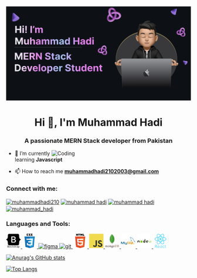 ![MasterHead](githubbanner.png)
<h1 align="center">Hi 👋, I'm Muhammad Hadi</h1>
<h3 align="center">A passionate MERN Stack developer from Pakistan</h3>
<img align="right" alt="Coding" width="380" src="https://cdn.dribbble.com/users/1162077/screenshots/3848914/programmer.gif">

- 🌱 I’m currently learning **Javascript**

- 📫 How to reach me **muhammadhadi2102003@gmail.com**

<h3 align="left">Connect with me:</h3>
<p align="left">
<a href="https://twitter.com/muhammadhadi210" target="blank"><img align="center" src="https://raw.githubusercontent.com/rahuldkjain/github-profile-readme-generator/master/src/images/icons/Social/twitter.svg" alt="muhammadhadi210" height="30" width="40" /></a>
<a href="https://linkedin.com/in/muhammad hadi" target="blank"><img align="center" src="https://raw.githubusercontent.com/rahuldkjain/github-profile-readme-generator/master/src/images/icons/Social/linked-in-alt.svg" alt="muhammad hadi" height="30" width="40" /></a>
<a href="https://fb.com/muhammad hadi" target="blank"><img align="center" src="https://raw.githubusercontent.com/rahuldkjain/github-profile-readme-generator/master/src/images/icons/Social/facebook.svg" alt="muhammad hadi" height="30" width="40" /></a>
<a href="https://discord.gg/muhammad_hadi" target="blank"><img align="center" src="https://raw.githubusercontent.com/rahuldkjain/github-profile-readme-generator/master/src/images/icons/Social/discord.svg" alt="muhammad_hadi" height="30" width="40" /></a>
</p>

<h3 align="left">Languages and Tools:</h3>
<p align="left"> <a href="https://getbootstrap.com" target="_blank" rel="noreferrer"> <img src="https://raw.githubusercontent.com/devicons/devicon/master/icons/bootstrap/bootstrap-plain-wordmark.svg" alt="bootstrap" width="40" height="40"/> </a> <a href="https://www.w3schools.com/css/" target="_blank" rel="noreferrer"> <img src="https://raw.githubusercontent.com/devicons/devicon/master/icons/css3/css3-original-wordmark.svg" alt="css3" width="40" height="40"/> </a> <a href="https://www.figma.com/" target="_blank" rel="noreferrer"> <img src="https://www.vectorlogo.zone/logos/figma/figma-icon.svg" alt="figma" width="40" height="40"/> </a> <a href="https://git-scm.com/" target="_blank" rel="noreferrer"> <img src="https://www.vectorlogo.zone/logos/git-scm/git-scm-icon.svg" alt="git" width="40" height="40"/> </a> <a href="https://www.w3.org/html/" target="_blank" rel="noreferrer"> <img src="https://raw.githubusercontent.com/devicons/devicon/master/icons/html5/html5-original-wordmark.svg" alt="html5" width="40" height="40"/> </a> <a href="https://developer.mozilla.org/en-US/docs/Web/JavaScript" target="_blank" rel="noreferrer"> <img src="https://raw.githubusercontent.com/devicons/devicon/master/icons/javascript/javascript-original.svg" alt="javascript" width="40" height="40"/> </a> <a href="https://www.mongodb.com/" target="_blank" rel="noreferrer"> <img src="https://raw.githubusercontent.com/devicons/devicon/master/icons/mongodb/mongodb-original-wordmark.svg" alt="mongodb" width="40" height="40"/> </a> <a href="https://www.mysql.com/" target="_blank" rel="noreferrer"> <img src="https://raw.githubusercontent.com/devicons/devicon/master/icons/mysql/mysql-original-wordmark.svg" alt="mysql" width="40" height="40"/> </a> <a href="https://nodejs.org" target="_blank" rel="noreferrer"> <img src="https://raw.githubusercontent.com/devicons/devicon/master/icons/nodejs/nodejs-original-wordmark.svg" alt="nodejs" width="40" height="40"/> </a> <a href="https://reactjs.org/" target="_blank" rel="noreferrer"> <img src="https://raw.githubusercontent.com/devicons/devicon/master/icons/react/react-original-wordmark.svg" alt="react" width="40" height="40"/> </a>  </p>



[![Anurag's GitHub stats](https://github-readme-stats.vercel.app/api?username=muhammadhadi2003&count_private=true&show_icons=true&bg_color=000&title_color=fff&text_color=FF5A00&icon_color=FFBC00&border_radius=10&border_color=FF5A00)](https://github.com/anuraghazra/github-readme-stats)

[![Top Langs](https://github-readme-stats.vercel.app/api/top-langs/?username=muhammadhadi2003&hide=java,Objective-c,Dart,starlark&count_private=true&show_icons=true&bg_color=000&title_color=fff&text_color=fff&icon_color=FFBC00&border_radius=10&border_color=FF5A00)](https://github.com/anuraghazra/github-readme-stats)
